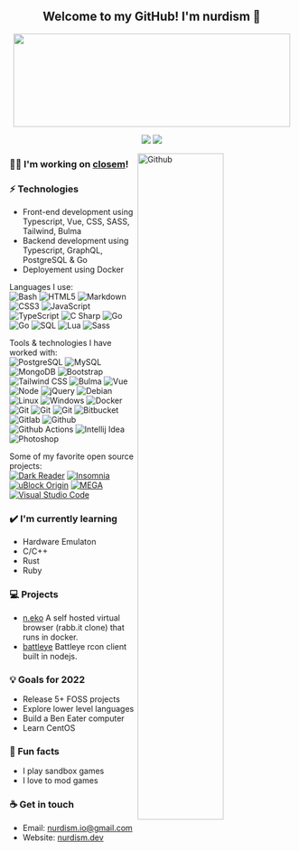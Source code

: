 <h2 align="center"> Welcome to my GitHub! I'm nurdism 👋 <br/> </h2>
<p align="center">
  <img width="490" height="165" src="https://github-readme-stats.vercel.app/api?username=nurdism&show_icons=true&hide_border=false&line_height=20&title_color=f69673&icon_color=1b93c9&show_owner=true"/>
  <p align="center">
    <a href="https://github.com/nurdism/"><img src="https://img.shields.io/github/followers/nurdism?color=%234CC61E&label=GitHub%20Followers%20%3A"/></a>
    <a href="https://twitch.tv/nurdism"><img src="https://img.shields.io/twitch/status/nurdism?label=Status%20Twitch%20%3A"/></a>
  </p>
</p>

<img width="55%" align="right" alt="Github" src="https://raw.githubusercontent.com/onimur/.github/master/.resources/git-header.svg" />

### 👩‍💻 I'm working on <a href = "https://closem.ai/">closem</a>!

### ⚡ Technologies
- Front-end development using Typescript, Vue, CSS, SASS, Tailwind, Bulma
- Backend development using Typescript, GraphQL, PostgreSQL & Go
- Deployement using Docker

Languages I use: <br>
![Bash](https://img.shields.io/badge/-Bash-141414?style=flat&logo=gnu-bash)
![HTML5](https://img.shields.io/badge/-HTML5-141414?style=flat&logo=html5)
![Markdown](https://img.shields.io/badge/-Markdown-141414?style=flat&logo=markdown)
![CSS3](https://img.shields.io/badge/-CSS3-141414?style=flat&logo=css3)
![JavaScript](https://img.shields.io/badge/-JavaScript-141414?style=flat&logo=javascript)
![TypeScript](https://img.shields.io/badge/-TypeScript-141414?style=flat&logo=typescript)
![C Sharp](https://img.shields.io/badge/-GraphQL-141414?style=flat&logo=graphql)
![Go](https://img.shields.io/badge/-C%20Sharp-141414?style=flat&logo=c-sharp)
![Go](https://img.shields.io/badge/-Go-141414?style=flat&logo=go)
![SQL](https://img.shields.io/badge/-SQL-141414?style=flat&logo=postgresql)
![Lua](https://img.shields.io/badge/-Lua-141414?style=flat&logo=lua)
![Sass](https://img.shields.io/badge/-Sass-141414?style=flat&logo=sass)

Tools & technologies I have worked with: <br>
![PostgreSQL](https://img.shields.io/badge/-PostgreSQL-141414?style=flat&logo=postgresql)
![MySQL](https://img.shields.io/badge/-MySQL-141414?style=flat&logo=mysql)
![MongoDB](https://img.shields.io/badge/-MongoDB-141414?style=flat&logo=mongodb)
![Bootstrap](https://img.shields.io/badge/-Bootstrap-141414?style=flat&logo=bootstrap)
![Tailwind CSS](https://img.shields.io/badge/-Tailwind%20CSS-141414?style=flat&logo=tailwind-css)
![Bulma](https://img.shields.io/badge/-Bulma-141414?style=flat&logo=bulma)
![Vue](https://img.shields.io/badge/-Vue-141414?style=flat&logo=vue.js)
![Node](https://img.shields.io/badge/-Node-141414?style=flat&logo=node.js)
![jQuery](https://img.shields.io/badge/-jQuery-141414?style=flat&logo=jquery)
![Debian](https://img.shields.io/badge/-Debian-141414?style=flat&logo=debian)
![Linux](https://img.shields.io/badge/-Linux-141414?style=flat&logo=linux)
![Windows](https://img.shields.io/badge/-Windows-141414?style=flat&logo=windows)
![Docker](https://img.shields.io/badge/-Docker-141414?style=flat&logo=docker)
![Git](https://img.shields.io/badge/-Nginx-141414?style=flat&logo=nginx)
![Git](https://img.shields.io/badge/-Apache-141414?style=flat&logo=apache)
![Git](https://img.shields.io/badge/-Git-141414?style=flat&logo=git)
![Bitbucket](https://img.shields.io/badge/-Bitbucket-141414?style=flat&logo=bitbucket)
![Gitlab](https://img.shields.io/badge/-Gitlab-141414?style=flat&logo=gitlab)
![Github](https://img.shields.io/badge/-Github-141414?style=flat&logo=github)
![Github Actions](https://img.shields.io/badge/-Github%20Actions-141414?style=flat&logo=github-actions)
![Intellij Idea](https://img.shields.io/badge/-Intellij%20Idea-141414?style=flat&logo=intellij-idea)
![Photoshop](https://img.shields.io/badge/-Photoshop-141414?style=flat&logo=adobe-photoshop)

Some of my favorite open source projects: <br>
[![Dark Reader](https://img.shields.io/badge/-Dark&#32;Reader-141414?style=flat&logo=dark-reader)](https://github.com/darkreader/darkreader)
[![Insomnia](https://img.shields.io/badge/-Insomnia-141414?style=flat&logo=insomnia)](https://github.com/Kong/insomnia)
[![uBlock Origin](https://img.shields.io/badge/-uBlock&#32;Origin-141414?style=flat&logo=UBlock-Origin&logoColor=800000)](https://github.com/gorhill/uBlock)
[![MEGA](https://img.shields.io/badge/-MEGA-141414?style=flat&logo=mega&logoColor=D9272E)](ttps://github.com/meganz/)
[![Visual Studio Code](https://img.shields.io/badge/-VSCode-141414?style=flat&logo=visual-studio-code&logoColor=007ACC)](https://github.com/microsoft/vscode)

### ✔️ I'm currently learning
- Hardware Emulaton
- C/C++
- Rust
- Ruby

### 💻 Projects
- <a href = "https://github.com/nurdism/neko">n.eko</a> A self hosted virtual browser (rabb.it clone) that runs in docker.
- <a href = "https://github.com/nurdism/battleye">battleye</a> Battleye rcon client built in nodejs.

### 💡 Goals for 2022
- Release 5+ FOSS projects 
- Explore lower level languages
- Build a Ben Eater computer
- Learn CentOS

### 🌴 Fun facts
- I play sandbox games
- I love to mod games

### ☕ Get in touch
- Email: <a href="mailto:nurdism.io@gmail.com">nurdism.io@gmail.com</a>
- Website: <a href="https://nurdism.dev/">nurdism.dev</a>
